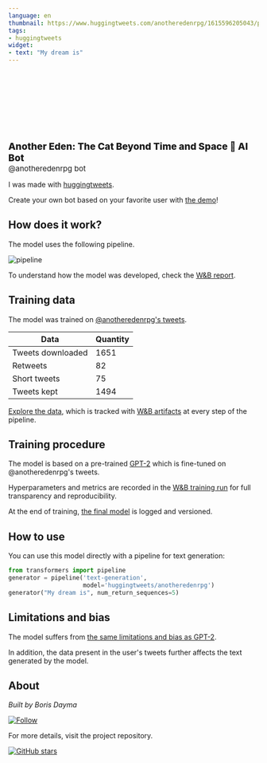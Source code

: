 ```yaml
---
language: en
thumbnail: https://www.huggingtweets.com/anotheredenrpg/1615596205043/predictions.png
tags:
- huggingtweets
widget:
- text: "My dream is"
---
```


<div>
<div style="width: 132px; height:132px; border-radius: 50%; background-size: cover; background-image: url('https://pbs.twimg.com/profile_images/1354989664906563587/F91Gg-Qj_400x400.png')">
</div>
<div style="margin-top: 8px; font-size: 19px; font-weight: 800">Another Eden: The Cat Beyond Time and Space 🤖 AI Bot </div>
<div style="font-size: 15px">@anotheredenrpg bot</div>
</div>

I was made with [huggingtweets](https://github.com/borisdayma/huggingtweets).

Create your own bot based on your favorite user with [the demo](https://colab.research.google.com/github/borisdayma/huggingtweets/blob/master/huggingtweets-demo.ipynb)!

## How does it work?

The model uses the following pipeline.

![pipeline](https://github.com/borisdayma/huggingtweets/blob/master/img/pipeline.png?raw=true)

To understand how the model was developed, check the [W&B report](https://app.wandb.ai/wandb/huggingtweets/reports/HuggingTweets-Train-a-model-to-generate-tweets--VmlldzoxMTY5MjI).

## Training data

The model was trained on [@anotheredenrpg's tweets](https://twitter.com/anotheredenrpg).

| Data | Quantity |
| --- | --- |
| Tweets downloaded | 1651 |
| Retweets | 82 |
| Short tweets | 75 |
| Tweets kept | 1494 |

[Explore the data](https://wandb.ai/wandb/huggingtweets/runs/1gpo3g75/artifacts), which is tracked with [W&B artifacts](https://docs.wandb.com/artifacts) at every step of the pipeline.

## Training procedure

The model is based on a pre-trained [GPT-2](https://huggingface.co/gpt2) which is fine-tuned on @anotheredenrpg's tweets.

Hyperparameters and metrics are recorded in the [W&B training run](https://wandb.ai/wandb/huggingtweets/runs/rb3206ol) for full transparency and reproducibility.

At the end of training, [the final model](https://wandb.ai/wandb/huggingtweets/runs/rb3206ol/artifacts) is logged and versioned.

## How to use

You can use this model directly with a pipeline for text generation:

```python
from transformers import pipeline
generator = pipeline('text-generation',
                     model='huggingtweets/anotheredenrpg')
generator("My dream is", num_return_sequences=5)
```

## Limitations and bias

The model suffers from [the same limitations and bias as GPT-2](https://huggingface.co/gpt2#limitations-and-bias).

In addition, the data present in the user's tweets further affects the text generated by the model.

## About

*Built by Boris Dayma*

[![Follow](https://img.shields.io/twitter/follow/borisdayma?style=social)](https://twitter.com/intent/follow?screen_name=borisdayma)

For more details, visit the project repository.

[![GitHub stars](https://img.shields.io/github/stars/borisdayma/huggingtweets?style=social)](https://github.com/borisdayma/huggingtweets)
